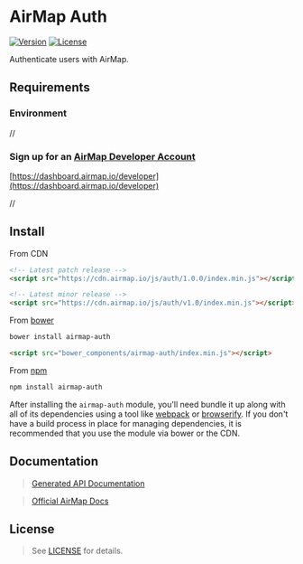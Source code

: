 # AirMap Auth

[![Version](https://img.shields.io/npm/v/airmap-auth?style=flat)](https://www.npmjs.com/package/airmap-auth) [![License](https://img.shields.io/npm/l/airmap-auth?style=flat)](LICENSE.md)

Authenticate users with AirMap.

## Requirements

### Environment

//

### Sign up for an [AirMap Developer Account](https://dashboard.airmap.io/developer/)
[https://dashboard.airmap.io/developer](https://dashboard.airmap.io/developer)

//

## Install

From CDN

```html
<!-- Latest patch release -->
<script src="https://cdn.airmap.io/js/auth/1.0.0/index.min.js"></script>

<!-- Latest minor release -->
<script src="https://cdn.airmap.io/js/auth/v1.0/index.min.js"></script>
```

From [bower](http://bower.io)

```sh
bower install airmap-auth
```

```html
<script src="bower_components/airmap-auth/index.min.js"></script>
```

From [npm](https://npmjs.org)

```sh
npm install airmap-auth
```

After installing the `airmap-auth` module, you'll need bundle it up along with all of its dependencies using a tool like [webpack](https://webpack.github.io/) or [browserify](https://browserify.org). If you don't have a build process in place for managing dependencies, it is recommended that you use the module via bower or the CDN.

## Documentation

> [Generated API Documentation](API.md)

> [Official AirMap Docs](https://developers.airmap.com)


## License

> See [LICENSE](LICENSE.md) for details.

